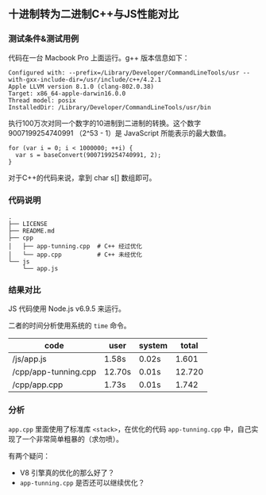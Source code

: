 ## 十进制转为二进制C++与JS性能对比

### 测试条件&测试用例

代码在一台 Macbook Pro 上面运行。g++ 版本信息如下：

```
Configured with: --prefix=/Library/Developer/CommandLineTools/usr --with-gxx-include-dir=/usr/include/c++/4.2.1
Apple LLVM version 8.1.0 (clang-802.0.38)
Target: x86_64-apple-darwin16.0.0
Thread model: posix
InstalledDir: /Library/Developer/CommandLineTools/usr/bin
```

执行100万次对同一个数字的10进制到二进制的转换。这个数字 9007199254740991 （2^53 - 1）是 JavaScript 所能表示的最大数值。

```
for (var i = 0; i < 1000000; ++i) {
  var s = baseConvert(9007199254740991, 2);
}
```

对于C++的代码来说，拿到 char s[] 数组即可。

### 代码说明

```
.
├── LICENSE
├── README.md
├── cpp
│   ├── app-tunning.cpp  # C++ 经过优化
│   └── app.cpp          # C++ 未经优化
└── js
    └── app.js
```

### 结果对比

JS 代码使用 Node.js v6.9.5 来运行。

二者的时间分析使用系统的 `time` 命令。

|          code            |   user   |  system   |  total  |
|  -------------------     |  ------  | --------  |  -----  |
|  /js/app.js              |  1.58s   |   0.02s   |  1.601  |
|  /cpp/app-tunning.cpp    |  12.70s  |  0.01s    |  12.720 |
|  /cpp/app.cpp            |  1.73s   |  0.01s    |  1.742  |

### 分析

`app.cpp` 里面使用了标准库 `<stack>`，在优化的代码 `app-tunning.cpp` 中，自己实现了一个非常简单粗暴的（求勿喷）。

有两个疑问：

+ V8 引擎真的优化的那么好了？
+ `app-tunning.cpp` 是否还可以继续优化？
